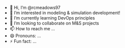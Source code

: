 - 👋 Hi, I’m @rcmeadows97
- 👀 I’m interested in modeling & simulation development!
- 🌱 I’m currently learning DevOps principles
- 💞️ I’m looking to collaborate on M&S projects
- 📫 How to reach me ...
- 😄 Pronouns: ...
- ⚡ Fun fact: ...

<!---
rcmeadows97/rcmeadows97 is a ✨ special ✨ repository because its `README.md` (this file) appears on your GitHub profile.
You can click the Preview link to take a look at your changes.
--->
